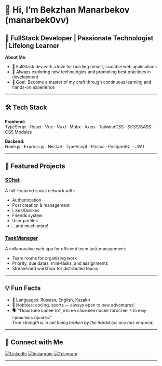 # 👋 Hi, I’m Bekzhan Manarbekov (manarbek0vv)

## 🚀 FullStack Developer | Passionate Technologist | Lifelong Learner

**About Me:**
- 🔭 FullStack dev with a love for building robust, scalable web applications
- 🌱 Always exploring new technologies and promoting best practices in development
- 🎯 Goal: Become a master of my craft through continuous learning and hands-on experience

---

## 🛠️ Tech Stack

**Frontend:**  
TypeScript · React · Vue · Nuxt · Mobx · Axios · TailwindCSS · SCSS/SASS · CSS Modules

**Backend:**  
Node.js · Express.js · NestJS · TypeScript · Prisma · PostgreSQL · JWT

---

## 🌟 Featured Projects

### [SChat](#)
A full-featured social network with:
- Authentication
- Post creation & management
- Likes/Dislikes
- Friends system
- User profiles
- ...and much more!

### [TaskManager](#)
A collaborative web app for efficient team task management:
- Team rooms for organizing work
- Priority, due dates, mini-tasks, and assignments
- Streamlined workflow for distributed teams

---

## 💡 Fun Facts

- 💬 Languages: Russian, English, Kazakh  
- 🧩 Hobbies: coding, sports — always open to new adventures!
- 🗣️ “Поистине силен тот, кто не сломлен после тягостей, что ему пришлось пройти.”  
  _True strength is in not being broken by the hardships one has endured._

---

## 🔗 Connect with Me

[![LinkedIn](https://img.shields.io/badge/LinkedIn-blue?style=flat&logo=linkedin)](https://www.linkedin.com/in/bekzhan-manarbekov-6b55b736b)
[![Instagram](https://img.shields.io/badge/Instagram-pink?style=flat&logo=instagram)](https://www.instagram.com/manarbek0vv/)
[![Telegram](https://img.shields.io/badge/Telegram-blue?style=flat&logo=telegram)](https://t.me/manarbek0vv)

---

<!--
✨ Always open to connect, collaborate, and create something impactful!
-->
